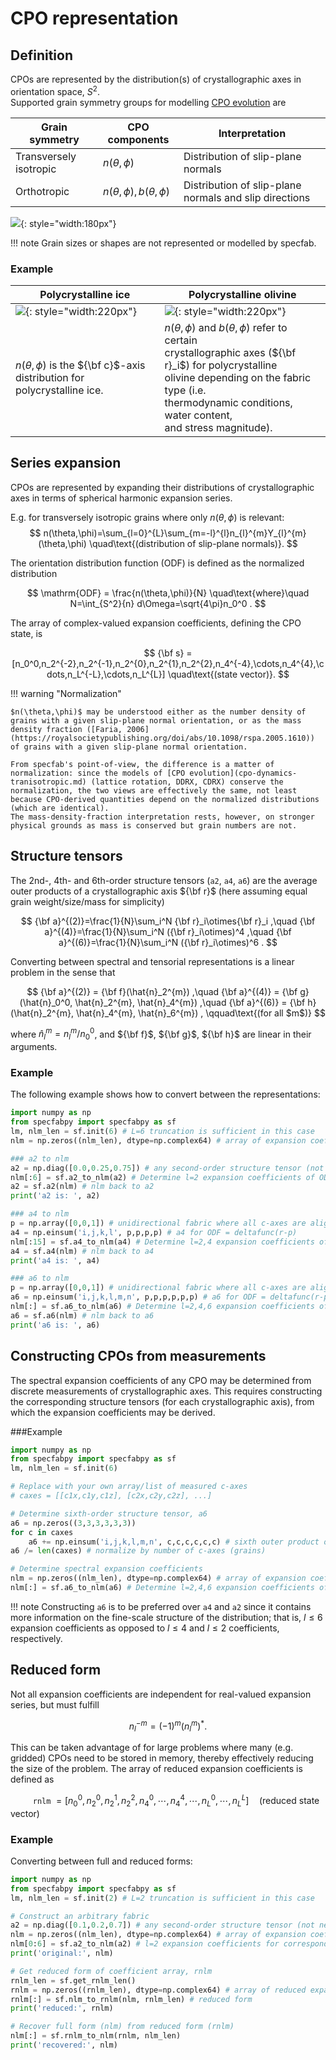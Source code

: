 # CPO representation

## Definition

CPOs are represented by the distribution(s) of crystallographic axes in orientation space, $S^2$.
<br>
Supported grain symmetry groups for modelling [CPO evolution](cpo-dynamics-tranisotropic.md) are

| Grain symmetry | CPO components | Interpretation |
| --- | --- | --- | 
| Transversely isotropic | $n(\theta,\phi)$                | Distribution of slip-plane normals |
| Orthotropic            | $n(\theta,\phi),b(\theta,\phi)$ | Distribution of slip-plane normals and slip directions |

![](https://raw.githubusercontent.com/nicholasmr/specfab/main/images/slipplane.png){: style="width:180px"} 

!!! note
    Grain sizes or shapes are not represented or modelled by specfab.

### Example

| <center>Polycrystalline ice</center> | <center>Polycrystalline olivine</center> |
| :- | :- |
| ![](https://raw.githubusercontent.com/nicholasmr/specfab/main/images/tranisotropic/polycrystal.png){: style="width:220px"} | ![](https://raw.githubusercontent.com/nicholasmr/specfab/main/images/orthotropic/polycrystal.png){: style="width:220px"} |
| $n(\theta,\phi)$ is the ${\bf c}$-axis distribution for <br>polycrystalline ice. | $n(\theta,\phi)$ and $b(\theta,\phi)$ refer to certain <br>crystallographic axes (${\bf r}_i$) for polycrystalline <br>olivine depending on the fabric type (i.e. <br> thermodynamic conditions, water content, <br>and stress magnitude). |

## Series expansion

CPOs are represented by expanding their distributions of crystallographic axes in terms of spherical harmonic expansion series.

E.g. for transversely isotropic grains where only $n(\theta,\phi)$ is relevant:
$$ 
n(\theta,\phi)=\sum_{l=0}^{L}\sum_{m=-l}^{l}n_{l}^{m}Y_{l}^{m}(\theta,\phi) \quad\text{(distribution of slip-plane normals)}.
$$

The orientation distribution function (ODF) is defined as the normalized distribution 

$$ 
\mathrm{ODF} = \frac{n(\theta,\phi)}{N} \quad\text{where}\quad N=\int_{S^2}{n} d\Omega=\sqrt{4\pi}n_0^0 .
$$

The array of complex-valued expansion coefficients, defining the CPO state, is 

$$
{\bf s} = [n_0^0,n_2^{-2},n_2^{-1},n_2^{0},n_2^{1},n_2^{2},n_4^{-4},\cdots,n_4^{4},\cdots,n_L^{-L},\cdots,n_L^{L}] \quad\text{(state vector)}.
$$


!!! warning "Normalization"

    $n(\theta,\phi)$ may be understood either as the number density of grains with a given slip-plane normal orientation, or as the mass density fraction ([Faria, 2006](https://royalsocietypublishing.org/doi/abs/10.1098/rspa.2005.1610)) of grains with a given slip-plane normal orientation.

    From specfab's point-of-view, the difference is a matter of normalization: since the models of [CPO evolution](cpo-dynamics-tranisotropic.md) (lattice rotation, DDRX, CDRX) conserve the normalization, the two views are effectively the same, not least because CPO-derived quantities depend on the normalized distributions (which are identical).
    The mass-density-fraction interpretation rests, however, on stronger physical grounds as mass is conserved but grain numbers are not.

## Structure tensors

The 2nd-, 4th- and 6th-order structure tensors (`a2`, `a4`, `a6`) are the average outer products of a crystallographic axis ${\bf r}$ (here assuming equal grain weight/size/mass for simplicity)

$$ 
{\bf a}^{(2)}=\frac{1}{N}\sum_i^N {\bf r}_i\otimes{\bf r}_i 
,\quad 
{\bf a}^{(4)}=\frac{1}{N}\sum_i^N ({\bf r}_i\otimes)^4
,\quad 
{\bf a}^{(6)}=\frac{1}{N}\sum_i^N ({\bf r}_i\otimes)^6
.
$$


Converting between spectral and tensorial representations is a linear problem in the sense that 

$$ {\bf a}^{(2)} = {\bf f}(\hat{n}_2^{m})
,\quad
{\bf a}^{(4)} = {\bf g}(\hat{n}_0^0, \hat{n}_2^{m}, \hat{n}_4^{m}) 
,\quad
{\bf a}^{(6)} = {\bf h}(\hat{n}_2^{m}, \hat{n}_4^{m}, \hat{n}_6^{m}) 
,
\qquad\text{(for all $m$)}
$$

where $\hat{n}_l^m = n_l^m/n_0^0$, and ${\bf f}$, ${\bf g}$, ${\bf h}$ are linear in their arguments.

### Example

The following example shows how to convert between the representations:

```python
import numpy as np
from specfabpy import specfabpy as sf
lm, nlm_len = sf.init(6) # L=6 truncation is sufficient in this case
nlm = np.zeros((nlm_len), dtype=np.complex64) # array of expansion coefficients

### a2 to nlm
a2 = np.diag([0.0,0.25,0.75]) # any second-order structure tensor (not necessarily diagonal)
nlm[:6] = sf.a2_to_nlm(a2) # Determine l=2 expansion coefficients of ODF (a2 is normalized)
a2 = sf.a2(nlm) # nlm back to a2
print('a2 is: ', a2)

### a4 to nlm
p = np.array([0,0,1]) # unidirectional fabric where all c-axes are aligned with the z-direction
a4 = np.einsum('i,j,k,l', p,p,p,p) # a4 for ODF = deltafunc(r-p) 
nlm[:15] = sf.a4_to_nlm(a4) # Determine l=2,4 expansion coefficients of ODF (a4 is normalized)
a4 = sf.a4(nlm) # nlm back to a4 
print('a4 is: ', a4)

### a6 to nlm
p = np.array([0,0,1]) # unidirectional fabric where all c-axes are aligned with the z-direction
a6 = np.einsum('i,j,k,l,m,n', p,p,p,p,p,p) # a6 for ODF = deltafunc(r-p) 
nlm[:] = sf.a6_to_nlm(a6) # Determine l=2,4,6 expansion coefficients of ODF (a6 is normalized)
a6 = sf.a6(nlm) # nlm back to a6
print('a6 is: ', a6)
```

## Constructing CPOs from measurements

The spectral expansion coefficients of any CPO may be determined from discrete measurements of crystallographic axes.
This requires constructing the corresponding structure tensors (for each crystallographic axis), from which the expansion coefficients may be derived.

###Example
```python
import numpy as np
from specfabpy import specfabpy as sf
lm, nlm_len = sf.init(6) 

# Replace with your own array/list of measured c-axes
# caxes = [[c1x,c1y,c1z], [c2x,c2y,c2z], ...] 

# Determine sixth-order structure tensor, a6
a6 = np.zeros((3,3,3,3,3,3))
for c in caxes
    a6 += np.einsum('i,j,k,l,m,n', c,c,c,c,c,c) # sixth outer product of c with itself
a6 /= len(caxes) # normalize by number of c-axes (grains)

# Determine spectral expansion coefficients
nlm = np.zeros((nlm_len), dtype=np.complex64) # array of expansion coefficients
nlm[:] = sf.a6_to_nlm(a6) # Determine l=2,4,6 expansion coefficients of ODF (a6 is normalized)
```

!!! note 
    Constructing `a6` is to be preferred over `a4` and `a2` since it contains more information on the fine-scale structure of the distribution; 
    that is, $l\leq 6$ expansion coefficients as opposed to $l\leq 4$ and $l\leq 2$ coefficients, respectively.


## Reduced form

Not all expansion coefficients are independent for real-valued expansion series, but must fulfill

$$ 
n_l^{-m}=(-1)^m(n_l^m)^* .
$$

This can be taken advantage of for large problems where many (e.g. gridded) CPOs need to be stored in memory, thereby effectively reducing the size of the problem. 
The array of reduced expansion coefficients is defined as

$\qquad$ `rnlm` $= [n_0^0,n_2^{0},n_2^{1},n_2^{2},n_4^{0},\cdots,n_4^{4},\cdots,n_L^{0},\cdots,n_L^{L}] \quad\text{(reduced state vector)}$

### Example 

Converting between full and reduced forms:

```python
import numpy as np
from specfabpy import specfabpy as sf
lm, nlm_len = sf.init(2) # L=2 truncation is sufficient in this case

# Construct an arbitrary fabric
a2 = np.diag([0.1,0.2,0.7]) # any second-order structure tensor (not necessarily diagonal)
nlm = np.zeros((nlm_len), dtype=np.complex64) # array of expansion coefficients
nlm[0:6] = sf.a2_to_nlm(a2) # l=2 expansion coefficients for corresponding ODF (a2 is normalized)
print('original:', nlm)

# Get reduced form of coefficient array, rnlm
rnlm_len = sf.get_rnlm_len() 
rnlm = np.zeros((rnlm_len), dtype=np.complex64) # array of reduced expansion coefficients
rnlm[:] = sf.nlm_to_rnlm(nlm, rnlm_len) # reduced form
print('reduced:', rnlm)

# Recover full form (nlm) from reduced form (rnlm)
nlm[:] = sf.rnlm_to_nlm(rnlm, nlm_len)
print('recovered:', nlm)
```

